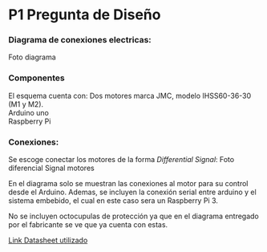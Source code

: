 # P1 Pregunta de Diseño

### Diagrama de conexiones electricas:
Foto diagrama

### Componentes
El esquema cuenta con:
Dos motores marca JMC, modelo IHSS60-36-30 (M1 y M2).\
Arduino uno\
Raspberry Pi

### Conexiones:
Se escoge conectar los motores de la forma *Differential Signal*:
Foto diferencial Signal motores

En el diagrama solo se muestran las conexiones al motor para su control desde el Arduino. Ademas, se incluyen la conexión serial entre arduino y el sistema embebido, el cual en este caso sera un Raspberry Pi 3.

No se incluyen octocupulas de protección ya que en el diagrama entregado por el fabricante se ve que ya cuenta con estas.

[Link Datasheet utilizado](https://www.jmc-motor.com/product/954.html)
